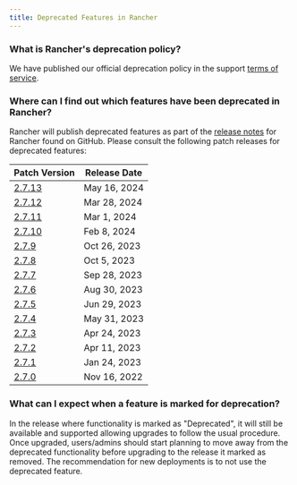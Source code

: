 ```yaml
---
title: Deprecated Features in Rancher
---
```


<head>
  <link rel="canonical" href="https://ranchermanager.docs.rancher.com/faq/deprecated-features"/>
</head>

### What is Rancher's deprecation policy?

We have published our official deprecation policy in the support [terms of service](https://rancher.com/support-maintenance-terms).

### Where can I find out which features have been deprecated in Rancher?

Rancher will publish deprecated features as part of the [release notes](https://github.com/rancher/rancher/releases) for Rancher found on GitHub. Please consult the following patch releases for deprecated features:

| Patch Version |  Release Date |
|---------------|---------------|
| [2.7.13](https://github.com/rancher/rancher/releases/tag/v2.7.13) |  May 16, 2024  |
| [2.7.12](https://github.com/rancher/rancher/releases/tag/v2.7.12) |  Mar 28, 2024  |
| [2.7.11](https://github.com/rancher/rancher/releases/tag/v2.7.11) |  Mar 1, 2024  |
| [2.7.10](https://github.com/rancher/rancher/releases/tag/v2.7.10) |  Feb 8, 2024  |
| [2.7.9](https://github.com/rancher/rancher/releases/tag/v2.7.9) |  Oct 26, 2023  |
| [2.7.8](https://github.com/rancher/rancher/releases/tag/v2.7.8) |  Oct 5, 2023  |
| [2.7.7](https://github.com/rancher/rancher/releases/tag/v2.7.7) |  Sep 28, 2023  |
| [2.7.6](https://github.com/rancher/rancher/releases/tag/v2.7.6) |  Aug 30, 2023  |
| [2.7.5](https://github.com/rancher/rancher/releases/tag/v2.7.5) |  Jun 29, 2023  |
| [2.7.4](https://github.com/rancher/rancher/releases/tag/v2.7.4) |  May 31, 2023  |
| [2.7.3](https://github.com/rancher/rancher/releases/tag/v2.7.3) |  Apr 24, 2023  |
| [2.7.2](https://github.com/rancher/rancher/releases/tag/v2.7.2) |  Apr 11, 2023  |
| [2.7.1](https://github.com/rancher/rancher/releases/tag/v2.7.1) |  Jan 24, 2023  |
| [2.7.0](https://github.com/rancher/rancher/releases/tag/v2.7.0) |  Nov 16, 2022  |

### What can I expect when a feature is marked for deprecation?

In the release where functionality is marked as "Deprecated", it will still be available and supported allowing upgrades to follow the usual procedure. Once upgraded, users/admins should start planning to move away from the deprecated functionality before upgrading to the release it marked as removed. The recommendation for new deployments is to not use the deprecated feature.